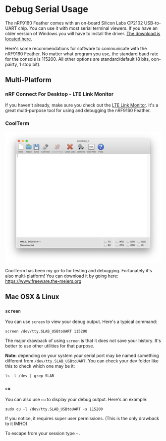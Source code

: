 # Debug Serial Usage

The nRF9160 Feather comes with an on-board Silicon Labs CP2102 USB-to-UART chip. You can use it with most serial terminal viewers. If you have an older version of Windows you will have to install the driver. [The download is located here.](https://www.silabs.com/products/development-tools/software/usb-to-uart-bridge-vcp-drivers)

Here's some recommendations for software to communicate with the nRF9160 Feather. No matter what program you use, the standard baud rate for the console is 115200. All other options are standard/default (8 bits, oon-pairty, 1 stop bit).

## Multi-Platform

### nRF Connect For Desktop - LTE Link Monitor

If you haven't already, make sure you check out the [LTE Link Monitor](nrf9160-nrf-connect-desktop.md#lte-link-monitor). It's a great multi-purpose tool for using and debugging the nRF9160 Feather.

### CoolTerm

![CoolTerm](img/coolterm.png)

CoolTerm has been my go-to for testing and debugging. Fortunately it's also multi-platform! You can download it by going here: https://www.freeware.the-meiers.org

## Mac OSX & Linux

### `screen`

You can use `screen` to view your debug output. Here's a typical command:

```
screen /dev/tty.SLAB_USBtoUART 115200
```

The major drawback of using `screen` is that it does not save your history. It's better to use other utilities for that purpose.

**Note:** depending on your system your serial port may be named something different from `/dev/tty.SLAB_USBtoUART`. You can check your dev folder like this to check which one may be it:

```
ls -l /dev | grep SLAB
```


### `cu`

You can also use `cu` to display your debug output. Here's an example:

```
sudo cu -l /dev/tty.SLAB_USBtoUART -s 115200
```

If you notice, it requires super user permissions. (This is the only drawback to it IMHO)

To escape from your session type `~.`